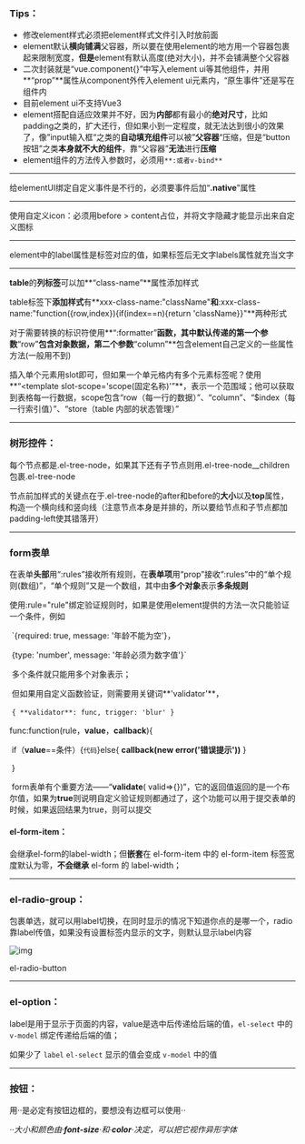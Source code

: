 ### Tips：

- 修改element样式必须把element样式文件引入时放前面
- element默认**横向铺满**父容器，所以要在使用element的地方用一个容器包裹起来限制宽度，**但是**element有默认高度(绝对大小)，并不会铺满整个父容器
- 二次封装就是“vue.component{}”中写入element ui等其他组件，并用**“prop”**属性从component外传入element ui元素内，“原生事件”还是写在组件内
- 目前element ui不支持Vue3
- element搭配自适应效果并不好，因为**内部**都有最小的**绝对尺寸**，比如padding之类的，扩大还行，但如果小到一定程度，就无法达到很小的效果了，像”input输入框“之类的**自动填充组件**可以被”**父容器**“压缩，但是“button按钮”之类**本身就不大的组件**，靠“父容器”**无法**进行**压缩**
- element组件的方法传入参数时，必须用`**:或者v-bind**`

------

给elementUI绑定自定义事件是不行的，必须要事件后加“**.native**”属性

------

使用自定义icon：必须用before > content占位，并将文字隐藏才能显示出来自定义图标

------

element中的label属性是标签对应的值，如果标签后无文字labels属性就充当文字

------

**table**的**列标签**可以加**“class-name”**属性添加样式

table标签下**添加样式**有**xxx-class-name:"className"**和**:xxx-class-name:"function({row,index}){if(index==n){return 'className}}"**两种形式

对于需要转换的标识符使用**“:formatter”**函数，其中默认传递的第一个参数**“row”**包含对象数据，第二个参数**“column”**包含element自己定义的一些属性方法(一般用不到)

插入单个元素用slot即可，但如果一个单元格内有多个元素标签呢？使用**“<template slot-scope='scope(固定名称)'”**，表示一个范围域；他可以获取到表格每一行数据，scope包含“row（每一行的数据）”、“column”、“$index（每一行索引值）”、“store（table 内部的状态管理）”

------

### 树形控件：

​    每个节点都是.el-tree-node，如果其下还有子节点则用.el-tree-node__children包裹.el-tree-node

​    节点前加样式的关键点在于.el-tree-node的after和before的**大小**以及**top**属性，构造一个横向线和竖向线（注意节点本身是并排的，所以要给节点和子节点都加padding-left使其错落开）

------

### form表单

​    在表单**头部**用“:rules”接收所有规则，在**表单项**用“prop”接收“:rules”中的“单个规则(数组)”，“单个规则”又是一个数组，其中由**多个对象**表示**多条规则**

​    使用:rule="rule"绑定验证规则时，如果是使用element提供的方法一次只能验证一个条件，例如

​        `{required: true, message: '年龄不能为空'}，

​         {type: 'number', message: '年龄必须为数字值'}`

​    多个条件就只能用多个对象表示；

​    但如果用自定义函数验证，则需要用关键词**'validator'**，

​        `{ **validator**: func, trigger: 'blur' }`

​        func:function(rule，**value**，**callback**){

​            if（**value**==条件）{```代码```}else{ **callback(new error('错误提示'))** }

​        }

​    form表单有个重要方法——“**validate**( valid=>{})”，它的返回值返回的是一个布尔值，如果为**true**则说明自定义验证规则都通过了，这个功能可以用于提交表单的时候，如果返回结果为true，则可以提交

#### el-form-item：

  会继承el-form的label-width；但**嵌套**在 el-form-item 中的 el-form-item 标签宽度默认为零，**不会继承** el-form 的 label-width；

------

### el-radio-group：

  包裹单选，就可以用label切换，在同时显示的情况下知道你点的是哪一个，radio靠label传值，如果没有设置标签内显示的文字，则默认显示label内容

![img](https://upload-images.jianshu.io/upload_images/6322775-77fd45a188be6b26.png?imageMogr2/auto-orient/strip%7CimageView2/2/w/1240)

el-radio-button

------

### el-option：

  label是用于显示于页面的内容，value是选中后传递给后端的值，`el-select` 中的 `v-model` 绑定传递给后端的值；

  如果少了 `label` `el-select` 显示的值会变成 `v-model` 中的值

------

### 按钮：

  用·**<el-button/>**·是必定有按钮边框的，要想没有边框可以使用·**<i class="图片地址" />**·

  ·**<i class="图片地址" />**·大小和颜色由·**font-size**·和·**color**·决定，可以把它视作异形字体